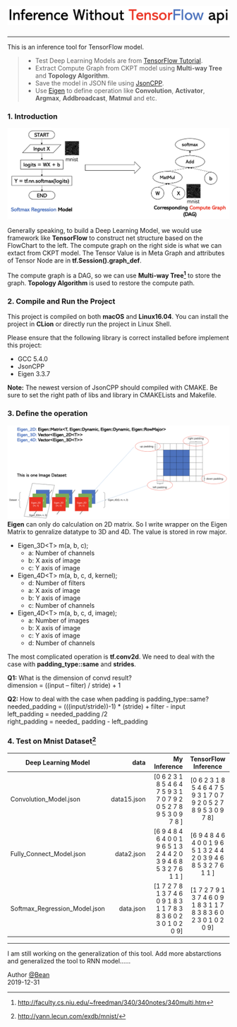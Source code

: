# ![cmd-markdown-logo](./doc/2.png)

------

This is an inference tool for TensorFlow model. 

> * Test Deep Learning Models are from [TensorFlow Tutorial](https://github.com/GoogleCloudPlatform/tensorflow-without-a-phd/tree/master/tensorflow-mnist-tutorial).
> * Extract Compute Graph from CKPT model using **Multi-way Tree** and **Topology Algorithm**.
> * Save the model in JSON file using [JsonCPP](https://github.com/open-source-parsers/jsoncpp).
> * Use [Eigen](http://eigen.tuxfamily.org/index.php?title=Main_Page) to define operation like **Convolution**, **Activator**, **Argmax**, **Addbroadcast**, **Matmul** and etc.

### 1. Introduction
 ![intro](./doc/3.png)

Generally speaking, to build a Deep Learning Model, we would use framework like **TensorFlow** to construct net structure based on the FlowChart to the left. The compute graph on the right side is what we can extact from CKPT model. The Tensor Value is in Meta Graph and attributes of Tensor Node are in **tf.Session().graph_def**.

The compute graph is a DAG, so we can use **Multi-way Tree[^Tree]** to store the graph. **Topology Algorithm** is used to restore the compute path.

### 2. Compile and Run the Project

This project is compiled on both **macOS** and **Linux16.04**. You can install the project in **CLion** or directly run the project in Linux Shell.

Please ensure that the following library is correct installed before implement this project:

* GCC 5.4.0
* JsonCPP 
* Eigen 3.3.7

**Note:** The newest version of JsonCPP should compiled with CMAKE. Be sure to set the right path of libs and library in CMAKELists and Makefile.

### 3. Define the operation
![intro](./doc/1.png)
 **Eigen** can only do calculation on 2D matrix. So I write wrapper on the Eigen Matrix to genralize datatype to 3D and 4D. The value is stored in row major. 

 - Eigen_3D\<T> m(a, b, c);
   * a: Number of channels
   * b: X axis of image
   * c: Y axis of image
 - Eigen_4D\<T> m(a, b, c, d, kernel);
   * d: Number of filters
   * a: X axis of image
   * b: Y axis of image
   * c: Number of channels
 - Eigen_4D\<T> m(a, b, c, d, image);
   * a: Number of images
   * b: X axis of image
   * c: Y axis of image
   * d: Number of channels
 
 The most complicated operation is **tf.conv2d**. We need to deal with the case with **padding_type::same** and **strides**.


<i class="icon-question"></i> **Q1:** What is the dimension of convd result?<br>
<i class="icon-pencil"></i> dimension = ((input – filter) / stride) + 1

<i class="icon-question"></i> **Q2:** How to deal with the case when padding is padding_type::same?<br>
<i class="icon-pencil"></i> needed_padding = (((input/stride))-1) * (stride) + filter - input<br>
<i class="icon-pencil"></i> left_padding = needed_padding /2<br>
<i class="icon-pencil"></i> right_padding = needed_ padding - left_padding<br>

### 4. Test on Mnist Dataset[^data]

| Deep Learning Model | data   |  My Inference  | TensorFlow Inference|
| --------   | -----:  | ----:  | :----: |
| Convolution_Model.json    | data15.json |  [0 6 2 3 1 8 5 4 6 4 7 5 9 3 1 7 0 7 9 2 0 5 2 7 8 9 5 3 0 9 7 8 ] | [0 6 2 3 1 8 5 4 6 4 7 5 9 3 1 7 0 7 9 2 0 5 2 7 8 9 5 3 0 9 7 8] |
| Fully_Connect_Model.json  |   data2.json  |   [6 9 4 8 4 6 4 0 0 1 9 6 5 1 3 2 4 4 2 0 3 9 4 6 8 5 3 2 7 6 1 1 ] | [6 9 4 8 4 6 4 0 0 1 9 6 5 1 3 2 4 4 2 0 3 9 4 6 8 5 3 2 7 6 1 1 ] |
| Softmax_Regression_Model.json  |  data.json  |  [1 7 2 7 8 1 3 7 4 6 0 9 1 8 3 1 1 7 8 3 8 3 6 0 2 3 0 1 0 2 0 9] | [1 7 2 7 9 1 3 7 4 6 0 9 1 8 3 1 1 7 8 3 8 3 6 0 2 3 0 1 0 2 0 9]|

------

I am still working on the generalization of this tool. Add more abstarctions and generalized the tool to RNN model......  

Author [@Bean][1]     
2019-12-31    

[^data]: http://yann.lecun.com/exdb/mnist/
[^Tree]: http://faculty.cs.niu.edu/~freedman/340/340notes/340multi.htm


[1]: https://weibo.com/p/1005055506840286/home?from=page_100505&mod=TAB&is_all=1#place

